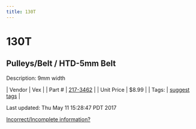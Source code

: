 ```yaml
---
title: 130T
---
```


# 130T
## Pulleys/Belt / HTD-5mm Belt
Description: 	9mm width 

| Vendor | Vex | 
| Part # | [217-3462](http://www.vexrobotics.com/vexpro/motion/belts-and-pulleys/htdbelts9.html) | 
| Unit Price | $8.99 | 
| Tags: | [suggest tags](https://docs.google.com/forms/d/e/1FAIpQLSeWyY8v3RgOty-MyWmh9U0iivNYN_molChYyS-0U-o-kOAv_g/viewform) | 

Last updated: Thu May 11 15:28:47 PDT 2017

 [Incorrect/Incomplete information?](https://docs.google.com/forms/d/e/1FAIpQLSeWyY8v3RgOty-MyWmh9U0iivNYN_molChYyS-0U-o-kOAv_g/viewform)